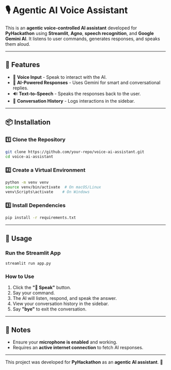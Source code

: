 # 🎙️ Agentic AI Voice Assistant

This is an **agentic voice-controlled AI assistant** developed for **PyHackathon** using **Streamlit**, **Agno**, **speech recognition**, and **Google Gemini AI**. It listens to user commands, generates responses, and speaks them aloud.

---

## 🚀 Features
- 🎤 **Voice Input** - Speak to interact with the AI.
- 🧠 **AI-Powered Responses** - Uses Gemini for smart and conversational replies.
- 🔊 **Text-to-Speech** - Speaks the responses back to the user.
- 📜 **Conversation History** - Logs interactions in the sidebar.

---

## 📦 Installation

### **1️⃣ Clone the Repository**
```bash
git clone https://github.com/your-repo/voice-ai-assistant.git
cd voice-ai-assistant
```

### **2️⃣ Create a Virtual Environment**
```bash
python -m venv venv
source venv/bin/activate  # On macOS/Linux
venv\Scripts\activate    # On Windows
```

### **3️⃣ Install Dependencies**
```bash
pip install -r requirements.txt
```

---

## 🎯 Usage

### **Run the Streamlit App**
```bash
streamlit run app.py
```

### **How to Use**
1. Click the **"🎤 Speak"** button.
2. Say your command.
3. The AI will listen, respond, and speak the answer.
4. View your conversation history in the sidebar.
5. Say **"bye"** to exit the conversation.

---

## 📌 Notes
- Ensure your **microphone is enabled** and working.
- Requires an **active internet connection** to fetch AI responses.

---

This project was developed for **PyHackathon** as an **agentic AI assistant**. 🚀

